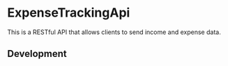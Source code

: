 # ExpenseTrackingApi
This is a RESTful API that allows clients to send income and expense data. 

## Development

